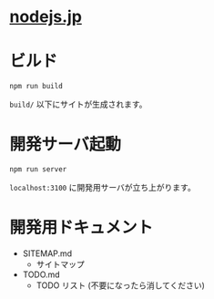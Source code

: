 # [nodejs.jp][homepage]

# ビルド

    npm run build

`build/` 以下にサイトが生成されます。

# 開発サーバ起動

    npm run server

`localhost:3100` に開発用サーバが立ち上がります。

# 開発用ドキュメント

- SITEMAP.md
  - サイトマップ
- TODO.md
  - TODO リスト (不要になったら消してください)

[homepage]: http://nodejs.jp
